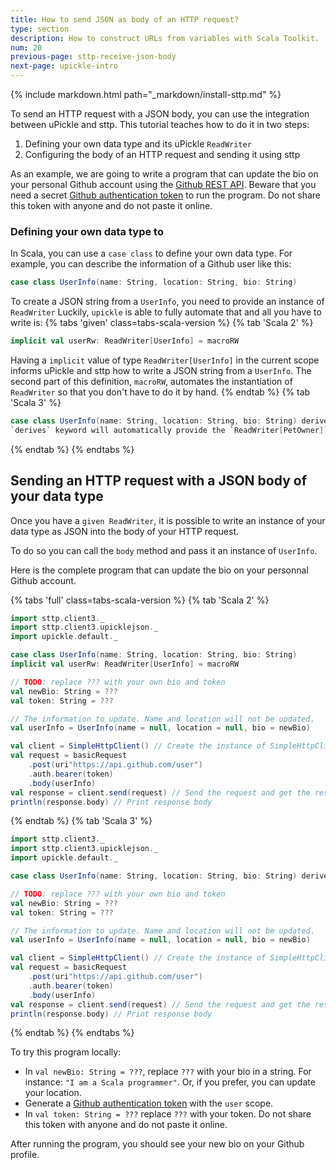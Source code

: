 ```yaml
---
title: How to send JSON as body of an HTTP request?
type: section
description: How to construct URLs from variables with Scala Toolkit.
num: 20
previous-page: sttp-receive-json-body
next-page: upickle-intro
---
```


{% include markdown.html path="_markdown/install-sttp.md" %}

To send an HTTP request with a JSON body, you can use the integration between uPickle and sttp.
This tutorial teaches how to do it in two steps:
1. Defining your own data type and its uPickle `ReadWriter`
2. Configuring the body of an HTTP request and sending it using sttp

As an example, we are going to write a program that can update the bio on your personal Github account using the [Github REST API](https://docs.github.com/en/rest/users/users?apiVersion=2022-11-28).
Beware that you need a secret [Github authentication token](https://docs.github.com/en/authentication/keeping-your-account-and-data-secure/creating-a-personal-access-token) to run the program.
Do not share this token with anyone and do not paste it online.

### Defining your own data type to 
In Scala, you can use a `case class` to define your own data type.
For example, you can describe the information of a Github user like this:
```scala
case class UserInfo(name: String, location: String, bio: String)
```

To create a JSON string from a `UserInfo`, you need to provide an instance of `ReadWriter`
Luckily, `upickle` is able to fully automate that and all you have to write is:
{% tabs 'given' class=tabs-scala-version %}
{% tab 'Scala 2' %}
```scala
implicit val userRw: ReadWriter[UserInfo] = macroRW
```
Having a `implicit` value of type `ReadWriter[UserInfo]` in the current scope informs uPickle and sttp how to write a JSON string from a `UserInfo`.
The second part of this definition, `macroRW`, automates the instantiation of `ReadWriter` so that you don't have to do it by hand.
{% endtab %}
{% tab 'Scala 3' %}
```scala
case class UserInfo(name: String, location: String, bio: String) derives ReadWriter
`derives` keyword will automatically provide the `ReadWriter[PetOwner]` in current scope.
```
{% endtab %}
{% endtabs %}

## Sending an HTTP request with a JSON body of your data type
Once you have a `given ReadWriter`, it is possible to write an instance of your data type as JSON into the body of your HTTP request.

To do so you can call the `body` method and pass it an instance of `UserInfo`.

Here is the complete program that can update the bio on your personnal Github account.

{% tabs 'full' class=tabs-scala-version %}
{% tab 'Scala 2' %}
```scala
import sttp.client3._
import sttp.client3.upicklejson._
import upickle.default._

case class UserInfo(name: String, location: String, bio: String)
implicit val userRw: ReadWriter[UserInfo] = macroRW

// TODO: replace ??? with your own bio and token
val newBio: String = ???
val token: String = ???

// The information to update. Name and location will not be updated.
val userInfo = UserInfo(name = null, location = null, bio = newBio)

val client = SimpleHttpClient() // Create the instance of SimpleHttpClient
val request = basicRequest
    .post(uri"https://api.github.com/user")
    .auth.bearer(token)
    .body(userInfo)
val response = client.send(request) // Send the request and get the response
println(response.body) // Print response body
``` 
{% endtab %}
{% tab 'Scala 3' %}
```scala
import sttp.client3._
import sttp.client3.upicklejson._
import upickle.default._

case class UserInfo(name: String, location: String, bio: String) derives ReadWriter

// TODO: replace ??? with your own bio and token
val newBio: String = ???
val token: String = ???

// The information to update. Name and location will not be updated.
val userInfo = UserInfo(name = null, location = null, bio = newBio)

val client = SimpleHttpClient() // Create the instance of SimpleHttpClient
val request = basicRequest
    .post(uri"https://api.github.com/user")
    .auth.bearer(token)
    .body(userInfo)
val response = client.send(request) // Send the request and get the response
println(response.body) // Print response body
``` 
{% endtab %}
{% endtabs %}

To try this program locally:
- In `val newBio: String = ???`, replace `???` with your bio in a string. For instance: `"I am a Scala programmer"`.
Or, if you prefer, you can update your location.
- Generate a [Github authentication token](https://docs.github.com/en/authentication/keeping-your-account-and-data-secure/creating-a-personal-access-token) with the `user` scope.
- In `val token: String = ???` replace `???` with your token.
Do not share this token with anyone and do not paste it online.

After running the program, you should see your new bio on your Github profile.
